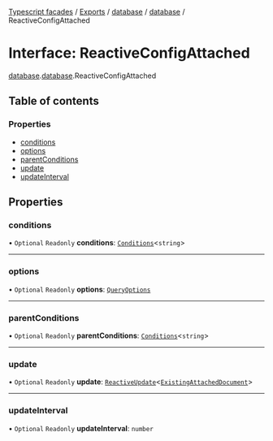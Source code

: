[Typescript facades](../index.md) / [Exports](../modules.md) / [database](../modules/database.md) / [database](../modules/database.database.md) / ReactiveConfigAttached

# Interface: ReactiveConfigAttached

[database](../modules/database.md).[database](../modules/database.database.md).ReactiveConfigAttached

## Table of contents

### Properties

- [conditions](database.database.ReactiveConfigAttached.md#conditions)
- [options](database.database.ReactiveConfigAttached.md#options)
- [parentConditions](database.database.ReactiveConfigAttached.md#parentconditions)
- [update](database.database.ReactiveConfigAttached.md#update)
- [updateInterval](database.database.ReactiveConfigAttached.md#updateinterval)

## Properties

### conditions

• `Optional` `Readonly` **conditions**: [`Conditions`](../modules/database.database.md#conditions)<`string`\>

___

### options

• `Optional` `Readonly` **options**: [`QueryOptions`](database.database.QueryOptions.md)

___

### parentConditions

• `Optional` `Readonly` **parentConditions**: [`Conditions`](../modules/database.database.md#conditions)<`string`\>

___

### update

• `Optional` `Readonly` **update**: [`ReactiveUpdate`](database.database.ReactiveUpdate.md)<[`ExistingAttachedDocument`](database.database.ExistingAttachedDocument.md)\>

___

### updateInterval

• `Optional` `Readonly` **updateInterval**: `number`
